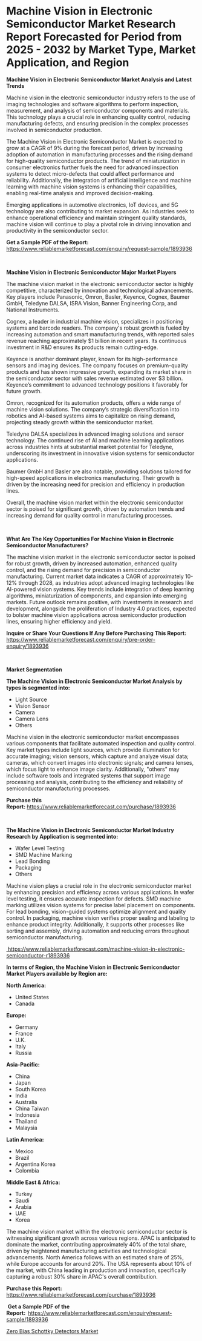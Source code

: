<p><h1>Machine Vision in Electronic Semiconductor Market Research Report Forecasted for Period from 2025 -  2032 by Market Type, Market Application, and Region</h1></p><p><strong>Machine Vision in Electronic Semiconductor Market Analysis and Latest Trends</strong></p>
<p><p>Machine vision in the electronic semiconductor industry refers to the use of imaging technologies and software algorithms to perform inspection, measurement, and analysis of semiconductor components and materials. This technology plays a crucial role in enhancing quality control, reducing manufacturing defects, and ensuring precision in the complex processes involved in semiconductor production.</p><p>The Machine Vision in Electronic Semiconductor Market is expected to grow at a CAGR of 9% during the forecast period, driven by increasing adoption of automation in manufacturing processes and the rising demand for high-quality semiconductor products. The trend of miniaturization in consumer electronics further fuels the need for advanced inspection systems to detect micro-defects that could affect performance and reliability. Additionally, the integration of artificial intelligence and machine learning with machine vision systems is enhancing their capabilities, enabling real-time analysis and improved decision-making.</p><p>Emerging applications in automotive electronics, IoT devices, and 5G technology are also contributing to market expansion. As industries seek to enhance operational efficiency and maintain stringent quality standards, machine vision will continue to play a pivotal role in driving innovation and productivity in the semiconductor sector.</p></p>
<p><strong>Get a Sample PDF of the Report:&nbsp;</strong> <a href="https://www.reliablemarketforecast.com/enquiry/request-sample/1893936?utm_campaign=2332&utm_medium=2&utm_source=Github&utm_content=ia&utm_term=13022025&utm_id=machine-vision-in-electronic-semiconductor">https://www.reliablemarketforecast.com/enquiry/request-sample/1893936</a></p>
<p>&nbsp;</p>
<p><strong>Machine Vision in Electronic Semiconductor Major Market Players</strong></p>
<p><p>The machine vision market in the electronic semiconductor sector is highly competitive, characterized by innovation and technological advancements. Key players include Panasonic, Omron, Basler, Keyence, Cognex, Baumer GmbH, Teledyne DALSA, ISRA Vision, Banner Engineering Corp, and National Instruments.</p><p>Cognex, a leader in industrial machine vision, specializes in positioning systems and barcode readers. The company's robust growth is fueled by increasing automation and smart manufacturing trends, with reported sales revenue reaching approximately $1 billion in recent years. Its continuous investment in R&D ensures its products remain cutting-edge.</p><p>Keyence is another dominant player, known for its high-performance sensors and imaging devices. The company focuses on premium-quality products and has shown impressive growth, expanding its market share in the semiconductor sector with sales revenue estimated over $3 billion. Keyence’s commitment to advanced technology positions it favorably for future growth.</p><p>Omron, recognized for its automation products, offers a wide range of machine vision solutions. The company’s strategic diversification into robotics and AI-based systems aims to capitalize on rising demand, projecting steady growth within the semiconductor market.</p><p>Teledyne DALSA specializes in advanced imaging solutions and sensor technology. The continued rise of AI and machine learning applications across industries hints at substantial market potential for Teledyne, underscoring its investment in innovative vision systems for semiconductor applications.</p><p>Baumer GmbH and Basler are also notable, providing solutions tailored for high-speed applications in electronics manufacturing. Their growth is driven by the increasing need for precision and efficiency in production lines.</p><p>Overall, the machine vision market within the electronic semiconductor sector is poised for significant growth, driven by automation trends and increasing demand for quality control in manufacturing processes.</p></p>
<p>&nbsp;</p>
<p><strong>What Are The Key Opportunities For Machine Vision in Electronic Semiconductor Manufacturers?</strong></p>
<p><p>The machine vision market in the electronic semiconductor sector is poised for robust growth, driven by increased automation, enhanced quality control, and the rising demand for precision in semiconductor manufacturing. Current market data indicates a CAGR of approximately 10-12% through 2028, as industries adopt advanced imaging technologies like AI-powered vision systems. Key trends include integration of deep learning algorithms, miniaturization of components, and expansion into emerging markets. Future outlook remains positive, with investments in research and development, alongside the proliferation of Industry 4.0 practices, expected to bolster machine vision applications across semiconductor production lines, ensuring higher efficiency and yield.</p></p>
<p><strong>Inquire or Share Your Questions If Any Before Purchasing This Report:</strong> <a href="https://www.reliablemarketforecast.com/enquiry/pre-order-enquiry/1893936?utm_campaign=2332&utm_medium=2&utm_source=Github&utm_content=ia&utm_term=13022025&utm_id=machine-vision-in-electronic-semiconductor">https://www.reliablemarketforecast.com/enquiry/pre-order-enquiry/1893936</a></p>
<p>&nbsp;</p>
<p><strong>Market Segmentation</strong></p>
<p><strong>The Machine Vision in Electronic Semiconductor Market Analysis by types is segmented into:</strong></p>
<p><ul><li>Light Source</li><li>Vision Sensor</li><li>Camera</li><li>Camera Lens</li><li>Others</li></ul></p>
<p><p>Machine vision in the electronic semiconductor market encompasses various components that facilitate automated inspection and quality control. Key market types include light sources, which provide illumination for accurate imaging; vision sensors, which capture and analyze visual data; cameras, which convert images into electronic signals; and camera lenses, which focus light to enhance image clarity. Additionally, "others" may include software tools and integrated systems that support image processing and analysis, contributing to the efficiency and reliability of semiconductor manufacturing processes.</p></p>
<p><strong>Purchase this Report:&nbsp;</strong><a href="https://www.reliablemarketforecast.com/purchase/1893936?utm_campaign=2332&utm_medium=2&utm_source=Github&utm_content=ia&utm_term=13022025&utm_id=machine-vision-in-electronic-semiconductor">https://www.reliablemarketforecast.com/purchase/1893936</a></p>
<p>&nbsp;</p>
<p><strong>The Machine Vision in Electronic Semiconductor Market Industry Research by Application is segmented into:</strong></p>
<p><ul><li>Wafer Level Testing</li><li>SMD Machine Marking</li><li>Lead Bonding</li><li>Packaging</li><li>Others</li></ul></p>
<p><p>Machine vision plays a crucial role in the electronic semiconductor market by enhancing precision and efficiency across various applications. In wafer level testing, it ensures accurate inspection for defects. SMD machine marking utilizes vision systems for precise label placement on components. For lead bonding, vision-guided systems optimize alignment and quality control. In packaging, machine vision verifies proper sealing and labeling to enhance product integrity. Additionally, it supports other processes like sorting and assembly, driving automation and reducing errors throughout semiconductor manufacturing.</p></p>
<p><a href="https://www.reliablemarketforecast.com/machine-vision-in-electronic-semiconductor-r1893936?utm_campaign=2332&utm_medium=2&utm_source=Github&utm_content=ia&utm_term=13022025&utm_id=machine-vision-in-electronic-semiconductor">&nbsp;https://www.reliablemarketforecast.com/machine-vision-in-electronic-semiconductor-r1893936</a></p>
<p><strong>In terms of Region, the Machine Vision in Electronic Semiconductor Market Players available by Region are:</strong></p>
<p>
    <p> <strong> North America: </strong>
        <ul>
            <li>United States</li>
            <li>Canada</li>
        </ul>
        </p> 
    <p> <strong> Europe: </strong>
        <ul>
            <li>Germany</li>
            <li>France</li>
            <li>U.K.</li>
            <li>Italy</li>
            <li>Russia</li>
        </ul>
        </p> 
    <p> <strong> Asia-Pacific: </strong>
        <ul>
            <li>China</li>
            <li>Japan</li>
            <li>South Korea</li>
            <li>India</li>
            <li>Australia</li>
            <li>China Taiwan</li>
            <li>Indonesia</li>
            <li>Thailand</li>
            <li>Malaysia</li>
        </ul>
        </p> 
    <p> <strong> Latin America: </strong>
        <ul>
            <li>Mexico</li>
            <li>Brazil</li>
            <li>Argentina Korea</li>
            <li>Colombia</li>
        </ul>
        </p> 
    <p> <strong> Middle East & Africa: </strong>
        <ul>
            <li>Turkey</li>
            <li>Saudi</li>
            <li>Arabia</li>
            <li>UAE</li>
            <li>Korea</li>
        </ul>
    </p>
    </p>
<p><p>The machine vision market within the electronic semiconductor sector is witnessing significant growth across various regions. APAC is anticipated to dominate the market, contributing approximately 40% of the total share, driven by heightened manufacturing activities and technological advancements. North America follows with an estimated share of 25%, while Europe accounts for around 20%. The USA represents about 10% of the market, with China leading in production and innovation, specifically capturing a robust 30% share in APAC's overall contribution.</p></p>
<p><strong>Purchase this Report: </strong><a href="https://www.reliablemarketforecast.com/purchase/1893936?utm_campaign=2332&utm_medium=2&utm_source=Github&utm_content=ia&utm_term=13022025&utm_id=machine-vision-in-electronic-semiconductor">https://www.reliablemarketforecast.com/purchase/1893936</a></p>
<p>&nbsp;<strong>Get a Sample PDF of the Report:&nbsp;&nbsp;</strong><a href="https://www.reliablemarketforecast.com/enquiry/request-sample/1893936?utm_campaign=2332&utm_medium=2&utm_source=Github&utm_content=ia&utm_term=13022025&utm_id=machine-vision-in-electronic-semiconductor">https://www.reliablemarketforecast.com/enquiry/request-sample/1893936</a></p>
<p><strong></strong></p>
<p><p><a href="https://github.com/triattwood9919/Market-Research-Report-List-1/blob/main/zero-bias-schottky-detectors-market.md?utm_campaign=2332&utm_medium=2&utm_source=Github&utm_content=ia&utm_term=13022025&utm_id=machine-vision-in-electronic-semiconductor">Zero Bias Schottky Detectors Market</a></p></p>
